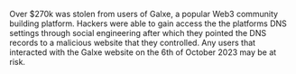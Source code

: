 Over $270k was stolen from users of Galxe, a popular Web3 community building platform. Hackers were able to gain access the the platforms DNS settings through social engineering after which they pointed the DNS records to a malicious website that they controlled. Any users that interacted with the Galxe website on the 6th of October 2023 may be at risk.
